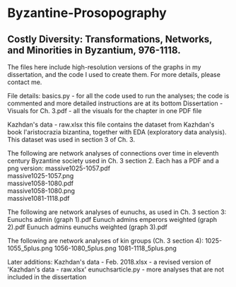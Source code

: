 # Byzantine-Prosopography

<h2>Costly Diversity: Transformations, Networks, and Minorities in Byzantium, 976-1118. </h2>

The files here include high-resolution versions of the graphs in my dissertation, and the code I used to create them. For more details, please contact me. 

File details:
basics.py - for all the code used to run the analyses; the code is commented and more detailed instructions are at its bottom
Dissertation - Visuals for Ch. 3.pdf - all the visuals for the chapter in one PDF file

Kazhdan's data - raw.xlsx
this file contains the dataset from Kazhdan's book l'aristocrazia bizantina, together with EDA (exploratory data analysis). This dataset was used in section 3 of Ch. 3.

The following are network analyses of connections over time in eleventh century Byzantine society used in Ch. 3 section 2. Each has a PDF and a png version:
massive1025-1057.pdf	
massive1025-1057.png	
massive1058-1080.pdf	
massive1058-1080.png	
massive1081-1118.pdf	

The following are network analyses of eunuchs, as used in Ch. 3 section 3:
Eunuchs admin (graph 1).pdf
Eunuch admins emperors weighted (graph 2).pdf
Eunuch admins eunuchs weighted (graph 3).pdf

The following are network analyses of kin groups (Ch. 3 section 4):
1025-1055_5plus.png	
1056-1080_5plus.png	
1081-1118_5plus.png


Later additions:
Kazhdan's data - Feb. 2018.xlsx - a revised version of 'Kazhdan's data - raw.xlsx'
eunuchsarticle.py - more analyses that are not included in the dissertation
